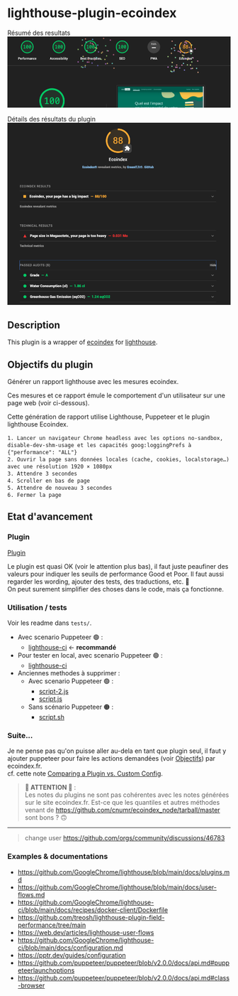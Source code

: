 # lighthouse-plugin-ecoindex

Résumé des resultats
![Résumé des resultats](docs/ecoindex-intro.png)

Détails des résultats du plugin
![Détails des résultats du plugin](docs/ecoindex-results.png)

## Description

This plugin is a wrapper of [ecoindex](https://ecoindex.fr/) for [lighthouse](https://github.com/GoogleChrome/lighthouse/blob/main/docs/plugins.md).

## Objectifs du plugin

Générer un rapport lighthouse avec les mesures ecoindex.

Ces mesures et ce rapport émule le comportement d'un utilisateur sur une page web (voir ci-dessous).

Cette génération de rapport utilise Lighthouse, Puppeteer et le plugin lighthouse Ecoindex.

```
1. Lancer un navigateur Chrome headless avec les options no-sandbox, disable-dev-shm-usage et les capacités goog:loggingPrefs à {"performance": "ALL"}
2. Ouvrir la page sans données locales (cache, cookies, localstorage…) avec une résolution 1920 × 1080px
3. Attendre 3 secondes
4. Scroller en bas de page
5. Attendre de nouveau 3 secondes
6. Fermer la page
```

## Etat d'avancement

### Plugin

[Plugin](lighthouse-plugin-ecoindex/README.md)

Le plugin est quasi OK (voir le attention plus bas), il faut juste peaufiner des valeurs pour indiquer les seuils de performance Good et Poor. Il faut aussi regarder les wording, ajouter des tests, des traductions, etc. 🫠  
On peut surement simplifier des choses dans le code, mais ça fonctionne.

### Utilisation / tests

Voir les readme dans `tests/`.

- Avec scenario Puppeteer 🟢 :
  - [lighthouse-ci](tests/lighthouse-ci/README.md) ← **recommandé**
- Pour tester en local, avec scenario Puppeteer 🟢 :
  - [lighthouse-ci](tests/lhci/README.md)
- Anciennes methodes à supprimer :
  - Avec scenario Puppeteer 🟢 :
    - [script-2.js](tests/script-2.js/README.md)
    - [script.js](tests/script.js/README.md)
  - Sans scénario Puppeteer 🟠 :
    - [script.sh](tests/script.sh/README.md)

### Suite...

Je ne pense pas qu'on puisse aller au-dela en tant que plugin seul, il faut y ajouter puppeteer pour faire les actions demandées (voir [Objectifs](#Objectifs)) par ecoindex.fr.  
cf. cette note [Comparing a Plugin vs. Custom Config](https://github.com/GoogleChrome/lighthouse/blob/main/docs/plugins.md#comparing-a-plugin-vs-custom-config).

> **🔴 ATTENTION 🔴** :  
> Les notes du plugins ne sont pas cohérentes avec les notes générées sur le site ecoindex.fr. Est-ce que les quantiles et autres méthodes venant de https://github.com/cnumr/ecoindex_node/tarball/master sont bons ? 🙃

---

> change user https://github.com/orgs/community/discussions/46783

### Examples & documentations

- https://github.com/GoogleChrome/lighthouse/blob/main/docs/plugins.md
- https://github.com/GoogleChrome/lighthouse/blob/main/docs/user-flows.md
- https://github.com/GoogleChrome/lighthouse-ci/blob/main/docs/recipes/docker-client/Dockerfile
- https://github.com/treosh/lighthouse-plugin-field-performance/tree/main
- https://web.dev/articles/lighthouse-user-flows
- https://github.com/GoogleChrome/lighthouse-ci/blob/main/docs/configuration.md
- https://pptr.dev/guides/configuration
- https://github.com/puppeteer/puppeteer/blob/v2.0.0/docs/api.md#puppeteerlaunchoptions
- https://github.com/puppeteer/puppeteer/blob/v2.0.0/docs/api.md#class-browser
